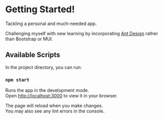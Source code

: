 # Getting Started!

Tackling a personal and much-needed app.

Challenging myself with new learning by incorporating [Ant Design](https://ant.design/) rather than Bootstrap or MUI.

## Available Scripts

In the project directory, you can run:

### `npm start`

Runs the app in the development mode.\
Open [http://localhost:3000](http://localhost:3000) to view it in your browser.

The page will reload when you make changes.\
You may also see any lint errors in the console.